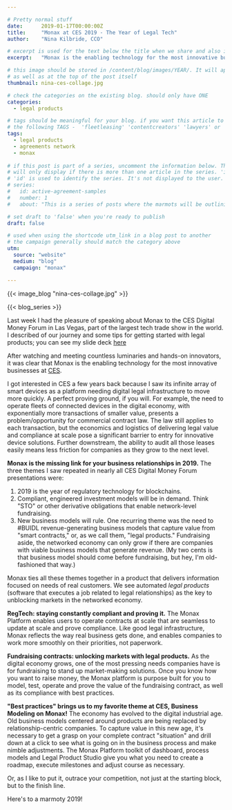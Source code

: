 ```yaml
---

# Pretty normal stuff
date:      2019-01-17T00:00:00Z
title:     "Monax at CES 2019 - The Year of Legal Tech"
author:    "Nina Kilbride, CCO"

# excerpt is used for the text below the title when we share and also is the summary of the post on https://monax.io/blog
excerpt:   "Monax is the enabling technology for the most innovative businesses at CES."

# this image should be stored in /content/blog/images/YEAR/. It will appear as a thumbnail on any listings,
# as well as at the top of the post itself
thumbnail: nina-ces-collage.jpg

# check the categories on the existing blog. should only have ONE
categories:
  - legal products

# tags should be meaningful for your blog. if you want this article to show on a 'use case' page, you can use
# the following TAGS -  'fleetleasing' 'contentcreators' 'lawyers' or 'corporate'
tags:
  - legal products
  - agreements network
  - monax
  
# if this post is part of a series, uncomment the information below. The 'article series' box
# will only display if there is more than one article in the series. 'id', 'number' and 'about' all must be present.
# 'id' is used to identify the series. It's not displayed to the user.
# series:
#   id: active-agreement-samples
#   number: 1
#   about: "This is a series of posts where the marmots will be outlining how the Monax Platform and the Agreements Network can be used in harmony to create the legal products of the future."

# set draft to 'false' when you're ready to publish
draft: false

# used when using the shortcode utm_link in a blog post to another
# the campaign generally should match the category above
utm:
  source: "website"
  medium: "blog"
  campaign: "monax"

---
```


<!-- In general the filename below should match thumbnail category above -->
{{< image_blog "nina-ces-collage.jpg" >}}

<!-- if this article is part of a series, related articles will automatically appear here -->
{{< blog_series >}}

<!-- Content markdown here - first title on page is auto generated from title in frontmatter -->
Last week I had the pleasure of speaking about Monax to the CES Digital Money Forum in Las Vegas, part of the largest tech trade show in the world. I described of our journey and some tips for getting started with legal products; you can see my slide deck [here](https://www.slideshare.net/RachDavidson/nina-kilbride-monax-ces-presentation-getting-smart-about-smart-contracts)

After watching and meeting countless luminaries and hands-on innovators, it was clear that Monax is the enabling technology for the most innovative businesses at [CES](https://thedigitalmoneyforum.com/2019-agenda/).

I got interested in CES a few years back because I saw its infinite array of smart devices as a platform needing digital legal infrastructure to move more quickly. A perfect proving ground, if you will. For example, the need to operate fleets of connected devices in the digital economy, with exponentially more transactions of smaller value, presents a problem/opportunity for commercial contract law. The law still applies to each transaction, but the economics and logistics of delivering legal value and compliance at scale pose a significant barrier to entry for innovative device solutions. Further downstream, the ability to audit all those leases easily means less friction for companies as they grow to the next level.

**Monax is the missing link for your business relationships in 2019.** The three themes I saw repeated in nearly all CES Digital Money Forum presentations were:

1. 2019 is the year of regulatory technology for blockchains.
2. Compliant, engineered investment models will be in demand. Think "STO" or other derivative obligations that enable network-level fundraising.
3. New business models will rule.  One recurring theme was the need to #BUIDL revenue-generating business models that capture value from "smart contracts," or, as we call them, "legal products." Fundraising aside, the networked economy can only grow if there are companies with viable business models that generate revenue. (My two cents is that business model should come before fundraising, but hey, I'm old-fashioned that way.)

Monax ties all these themes together in a product that delivers information focused on needs of real customers. We see automated *legal products* (software that executes a job related to legal relationships) as the key to unblocking markets in the networked economy.

**RegTech: staying constantly compliant and proving it.** The Monax Platform enables users to operate contracts at scale that are seamless to update at scale and prove compliance. Like good legal infrastructure, Monax reflects the way real business gets done, and enables companies to work more smoothly on their priorities, not paperwork.

**Fundraising contracts: unlocking markets with legal products.** As the digital economy grows, one of the most pressing needs companies have is for fundraising to stand up market-making solutions. Once you know how you want to raise money, the Monax platform is purpose built for you to model, test, operate and prove the value of the fundraising contract, as well as its compliance with best practices.

**"Best practices" brings us to my favorite theme at CES, Business Modeling on Monax!** The economy has evolved to the digital industrial age. Old business models centered around products are being replaced by relationship-centric companies. To capture value in this new age, it's necessary to get a grasp on your complete contract "situation" and drill down at a click to see what is going on in the business process and make nimble adjustments. The Monax Platform toolkit of dashboard, process models and Legal Product Studio give you what you need to create a roadmap, execute milestones and adjust course as necessary.

Or, as I like to put it, outrace your competition, not just at the starting block, but to the finish line.

Here's to a marmoty 2019!
